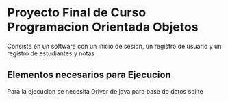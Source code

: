# Proyecto Final de Curso Programacion Orientada Objetos 
Consiste en un software con un inicio de sesion, un registro de usuario y un registro de estudiantes y notas

## Elementos necesarios para Ejecucion
Para la ejecucion se necesita
Driver de java para base de datos sqlite
